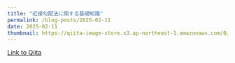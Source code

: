 ```yaml
---
title: "近接勾配法に関する基礎知識"
permalink: /blog-posts/2025-02-11
date: 2025-02-11
thumbnail: https://qiita-image-store.s3.ap-northeast-1.amazonaws.com/0/905155/c14e59e0-10b9-9f75-2f0f-086e7a138a82.png
---
```


[Link to Qiita](https://qiita.com/hari64/items/f05fea3f9142826c1031)
